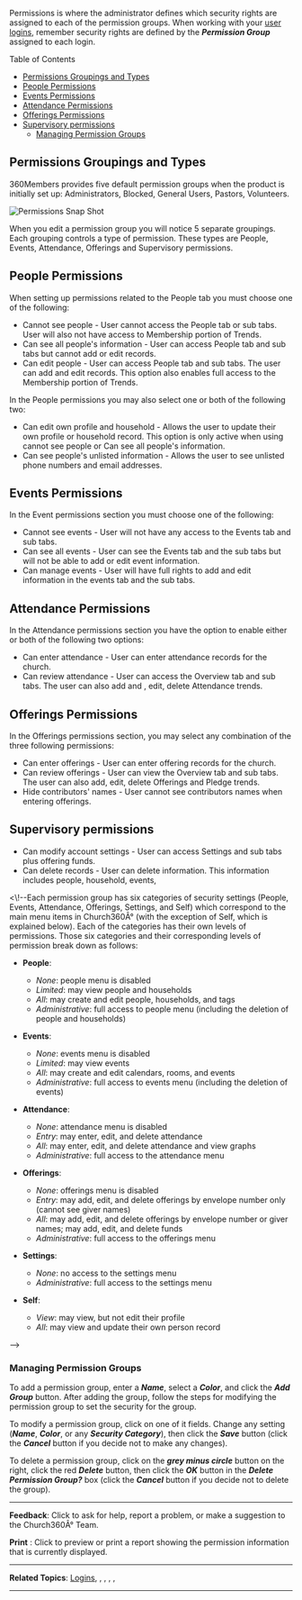 Permissions is where the administrator defines which security rights are
assigned to each of the permission groups. When working with your [user
logins](settings:%20Logins), remember security rights are defined by the
***Permission Group*** assigned to each login. 

Table of Contents

-   [Permissions Groupings and Types](#Permissions_Groupings_and_Types)
-   [People Permissions](#People_Permissions)
-   [Events Permissions](#Events_Permissions)
-   [Attendance Permissions](#Attendance_Permissions)
-   [Offerings Permissions](#Offerings_Permissions)
-   [Supervisory permissions](#Supervisory_permissions)
    -   [Managing Permission Groups](#Managing_Permission_Groups)

Permissions Groupings and Types
----------------------------------------------------------------------------------------------------------------------------------

360Members provides five default permission groups when the product is
initially set up: Administrators, Blocked, General Users, Pastors,
Volunteers.

![Permissions Snap
Shot](SettingPermissionsView.jpg "Permissions Snap Shot")

When you edit a permission group you will notice 5 separate groupings.
Each grouping controls a type of permission. These types are People,
Events, Attendance, Offerings and Supervisory permissions.

People Permissions
--------------------------------------------------------------------------------------------------------

When setting up permissions related to the People tab you must choose
one of the following:

-   Cannot see people - User cannot access the People tab or sub tabs.
    User will also not have access to Membership portion of Trends.
-   Can see all people's information - User can access People tab and
    sub tabs but cannot add or edit records.
-   Can edit people - User can access People tab and sub tabs. The user
    can add and edit records. This option also enables full access to
    the Membership portion of Trends.

In the People permissions you may also select one or both of the
following two:

-   Can edit own profile and household - Allows the user to update their
    own profile or household record. This option is only active when
    using cannot see people or Can see all people's information.
-   Can see people's unlisted information - Allows the user to see
    unlisted phone numbers and email addresses.

Events Permissions
--------------------------------------------------------------------------------------------------------

In the Event permissions section you must choose one of the following:

-   Cannot see events - User will not have any access to the Events tab
    and sub tabs.
-   Can see all events - User can see the Events tab and the sub tabs
    but will not be able to add or edit event information.
-   Can manage events - User will have full rights to add and edit
    information in the events tab and the sub tabs.

Attendance Permissions
----------------------------------------------------------------------------------------------------------------

In the Attendance permissions section you have the option to enable
either or both of the following two options:

-   Can enter attendance - User can enter attendance records for the
    church.
-   Can review attendance - User can access the Overview tab and sub
    tabs. The user can also add and , edit, delete Attendance trends.

Offerings Permissions
--------------------------------------------------------------------------------------------------------------

In the Offerings permissions section, you may select any combination of
the three following permissions:

-   Can enter offerings - User can enter offering records for the
    church.
-   Can review offerings - User can view the Overview tab and sub tabs.
    The user can also add, edit, delete Offerings and Pledge trends.
-   Hide contributors' names - User cannot see contributors names when
    entering offerings.

Supervisory permissions
------------------------------------------------------------------------------------------------------------------

-   Can modify account settings - User can access Settings and sub tabs
    plus offering funds.
-   Can delete records - User can delete information. This information
    includes people, household, events,

\<\\!--Each permission group has six categories of security settings
(People, Events, Attendance, Offerings, Settings, and Self) which
correspond to the main menu items in Church360Â° (with the exception of
Self, which is explained below). Each of the categories has their own
levels of permissions. Those six categories and their corresponding
levels of permission break down as follows:

-   **People**:
    -   *None*: people menu is disabled
    -   *Limited*: may view people and households
    -   *All*: may create and edit people, households, and tags
    -   *Administrative*: full access to people menu (including the
        deletion of people and households)

-   **Events**:
    -   *None*: events menu is disabled
    -   *Limited*: may view events
    -   *All*: may create and edit calendars, rooms, and events
    -   *Administrative*: full access to events menu (including the
        deletion of events)

-   **Attendance**:
    -   *None*: attendance menu is disabled
    -   *Entry*: may enter, edit, and delete attendance
    -   *All*: may enter, edit, and delete attendance and view graphs
    -   *Administrative*: full access to the attendance menu

-   **Offerings**:
    -   *None*: offerings menu is disabled
    -   *Entry*: may add, edit, and delete offerings by envelope number
        only (cannot see giver names)
    -   *All*: may add, edit, and delete offerings by envelope number or
        giver names; may add, edit, and delete funds
    -   *Administrative*: full access to the offerings menu

-   **Settings**:
    -   *None*: no access to the settings menu
    -   *Administrative*: full access to the settings menu

-   **Self**:
    -   *View*: may view, but not edit their profile
    -   *All*: may view and update their own person record

--\>

### Managing Permission Groups

To add a permission group, enter a ***Name***, select a ***Color***, and
click the ***Add Group*** button. After adding the group, follow the
steps for modifying the permission group to set the security for the
group.

To modify a permission group, click on one of it fields. Change any
setting (***Name***, ***Color***, or any ***Security Category***), then
click the ***Save*** button (click the ***Cancel*** button if you decide
not to make any changes).

To delete a permission group, click on the ***grey minus circle***
button on the right, click the red ***Delete*** button, then click the
***OK*** button in the ***Delete Permission Group?*** box (click the
***Cancel*** button if you decide not to delete the group).

* * * * *

**Feedback**: Click **<Feedback>** to ask for help, report a problem, or
make a suggestion to the Church360Â° Team.

**Print** : Click to preview or print a report showing the permission
information that is currently displayed.

* * * * *

**Related Topics**: [Logins](settings:%20Logins), <People>, <Events>,
<Attendance>, <Offerings>, <Settings>

* * * * *
